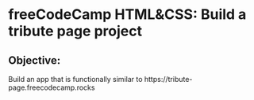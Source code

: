 <h1>freeCodeCamp HTML&CSS: Build a tribute page project
<h2>Objective:</h2>
Build an app that is functionally similar to https://tribute-page.freecodecamp.rocks

